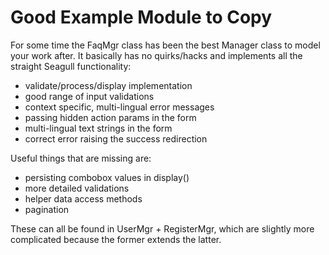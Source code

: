 <!-- Name: TipsAndTricks/GoodModuleToCopy -->
<!-- Version: 1 -->
<!-- Last-Modified: 2006/04/02 03:28:14 -->
<!-- Author: demian -->
# Good Example Module to Copy

For some time the FaqMgr class has been the best Manager class to model your work after.  It basically has no quirks/hacks and implements all the straight Seagull functionality:

  * validate/process/display implementation
  * good range of input validations
  * context specific, multi-lingual error messages
  * passing hidden action params in the form
  * multi-lingual text strings in the form
  * correct error raising the success redirection

Useful things that are missing are:
  * persisting combobox values in display()
  * more detailed validations
  * helper data access methods
  * pagination

These can all be found in UserMgr + RegisterMgr, which are slightly more complicated because the former extends the latter.